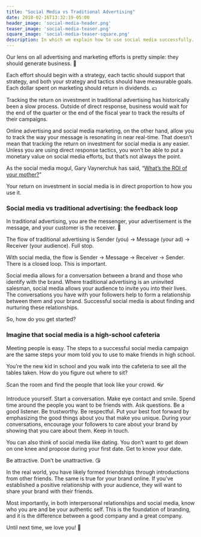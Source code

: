 ```yaml
---
title: "Social Media vs Traditional Advertising"
date: 2018-02-16T13:32:19-05:00
header_image: 'social-media-header.png'
teaser_image: 'social-media-teaser.png'
square_image: 'social-media-teaser-square.png'
description: In which we explain how to use social media successfully.
---
```


Our lens on all advertising and marketing efforts is pretty simple: they should generate business. &#129297;

Each effort should begin with a strategy, each tactic should support that strategy, and both your strategy and tactics should have measurable goals. Each dollar spent on marketing should return in dividends. &#128181;

Tracking the return on investment in traditional advertising has historically been a slow process. Outside of direct response, business would wait for the end of the quarter or the end of the fiscal year to track the results of their campaigns.

Online advertising and social media marketing, on the other hand, allow you to track the way your message is resonating in near real-time. That doesn’t mean that tracking the return on investment for social media is any easier. Unless you are using direct response tactics, you won’t be able to put a monetary value on social media efforts, but that’s not always the point.

As the social media mogul, Gary Vaynerchuk has said, “[What’s the ROI of your mother?](https://www.garyvaynerchuk.com/social-media-roi-calculate-metrics/)”

Your return on investment in social media is in direct proportion to how you use it.

### Social media vs traditional advertising: the feedback loop
In traditional advertising, you are the messenger, your advertisement is the message, and your customer is the receiver. &#128140;

The flow of traditional advertising is Sender (you) &#8594; Message (your ad) &#8594; Receiver (your audience). Full stop.

With social media, the flow is Sender &#8594; Message &#8594; Receiver &#8594; Sender. There is a closed loop. This is important.

Social media allows for a conversation between a brand and those who identify with the brand. Where traditional advertising is an uninvited salesman, social media allows your audience to invite you into their lives. The conversations you have with your followers help to form a relationship between them and your brand. Successful social media is about finding and nurturing these relationships.

So, how do you get started?

### Imagine that social media is a high-school cafeteria
Meeting people is easy. The steps to a successful social media campaign are the same steps your mom told you to use to make friends in high school.

You’re the new kid in school and you walk into the cafeteria to see all the tables taken. How do you figure out where to sit?

Scan the room and find the people that look like your crowd. &#128083;

Introduce yourself. Start a conversation. Make eye contact and smile. Spend time around the people you want to be friends with. Ask questions. Be a good listener. Be trustworthy. Be respectful. Put your best foot forward by emphasizing the good things about you that make you unique. During your conversations, encourage your followers to care about your brand by showing that you care about them. Keep in touch.

You can also think of social media like dating. You don’t want to get down on one knee and propose during your first date. Get to know your date.

Be attractive. Don’t be unattractive. &#128536;

In the real world, you have likely formed friendships through introductions from other friends. The same is true for your brand online. If you’ve established a positive relationship with your audience, they will want to share your brand with their friends.

Most importantly, in both interpersonal relationships and social media, know who you are and be your authentic self. This is the foundation of branding, and it is the difference between a good company and a great company.

Until next time, we love you! &#128140;
